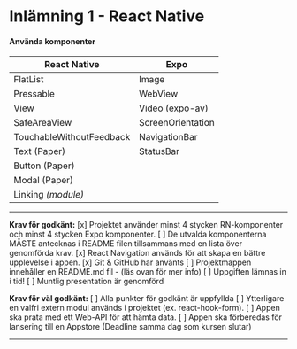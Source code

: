 # Inlämning 1 - React Native

#### Använda komponenter

| React Native             | Expo              |
| ------------------------ | ----------------- |
| FlatList                 | Image             |
| Pressable                | WebView           |
| View                     | Video (expo-av)   |
| SafeAreaView             | ScreenOrientation |
| TouchableWithoutFeedback | NavigationBar     |
| Text (Paper)             | StatusBar         |
| Button (Paper)           |                   |
| Modal (Paper)            |                   |
| Linking _(module)_       |                   |

---

**Krav för godkänt:**
[x] Projektet använder minst 4 stycken RN-komponenter och minst 4 stycken Expo
komponenter.
[ ] De utvalda komponenterna MÅSTE antecknas i README filen tillsammans med en
lista över genomförda krav.
[x] React Navigation används för att skapa en bättre upplevelse i appen.
[x] Git & GitHub har använts
[ ] Projektmappen innehåller en README.md fil - (läs ovan för mer info)
[ ] Uppgiften lämnas in i tid!
[ ] Muntlig presentation är genomförd

**Krav för väl godkänt:**
[ ] Alla punkter för godkänt är uppfyllda
[ ] Ytterligare en valfri extern modul används i projektet (ex. react-hook-form).
[ ] Appen ska prata med ett Web-API för att hämta data.
[ ] Appen ska förberedas för lansering till en Appstore (Deadline samma dag som kursen
slutar)

---
